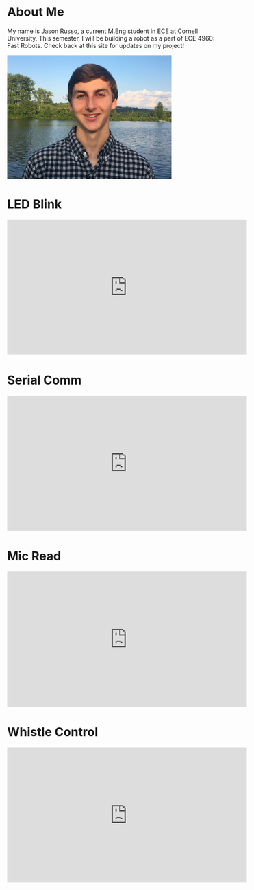 # About Me
My name is Jason Russo, a current M.Eng student in ECE at Cornell University. This semester, I will be building a robot as a part of ECE 4960: Fast Robots. Check back at this site for updates on my project!

<img src="cooler pro pic.jpg" width="384" height="288" alt="hi" class="inline"/>

# LED Blink
<iframe width="560" height="315" src="https://www.youtube.com/embed/tHG4yXJTqCA" frameborder="0" allow="accelerometer; autoplay; encrypted-media; gyroscope; picture-in-picture" allowfullscreen></iframe>

# Serial Comm
<iframe width="560" height="315" src="https://www.youtube.com/embed/p75CnPiYeoA" frameborder="0" allow="accelerometer; autoplay; encrypted-media; gyroscope; picture-in-picture" allowfullscreen></iframe>

# Mic Read
<iframe width="560" height="315" src="https://www.youtube.com/embed/YxmaB9ZdKSA" frameborder="0" allow="accelerometer; autoplay; encrypted-media; gyroscope; picture-in-picture" allowfullscreen></iframe>

# Whistle Control
<iframe width="560" height="315" src="https://www.youtube.com/embed/qE5PdKLxpS0" frameborder="0" allow="accelerometer; autoplay; encrypted-media; gyroscope; picture-in-picture" allowfullscreen></iframe>

